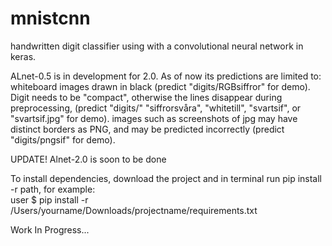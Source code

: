 # mnistcnn
handwritten digit classifier using with a convolutional neural network in keras.

ALnet-0.5 is in development for 2.0.
As of now its predictions are limited to:
  whiteboard images drawn in black (predict "digits/RGBsiffror" for demo).
  Digit needs to be "compact", otherwise the lines disappear during preprocessing,
  (predict "digits/" "siffrorsvåra", "whitetill", "svartsif", or "svartsif.jpg" for demo).
  images such as screenshots of jpg may have distinct borders as PNG, 
  and may be predicted incorrectly (predict "digits/pngsif" for demo).
  
  
UPDATE! Alnet-2.0 is soon to be done

  To install dependencies, download the project and in terminal run pip install -r path, for example:  
  user $ pip install -r /Users/yourname/Downloads/projectname/requirements.txt

Work In Progress...
